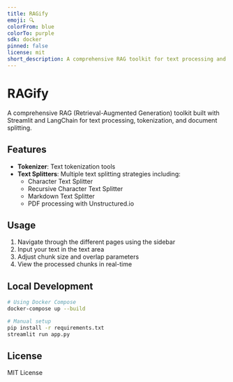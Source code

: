 ```yaml
---
title: RAGify
emoji: 🔍
colorFrom: blue
colorTo: purple
sdk: docker
pinned: false
license: mit
short_description: A comprehensive RAG toolkit for text processing and document splitting
---
```


# RAGify

A comprehensive RAG (Retrieval-Augmented Generation) toolkit built with Streamlit and LangChain for text processing, tokenization, and document splitting.

## Features

- **Tokenizer**: Text tokenization tools
- **Text Splitters**: Multiple text splitting strategies including:
  - Character Text Splitter
  - Recursive Character Text Splitter  
  - Markdown Text Splitter
  - PDF processing with Unstructured.io

## Usage

1. Navigate through the different pages using the sidebar
2. Input your text in the text area
3. Adjust chunk size and overlap parameters
4. View the processed chunks in real-time

## Local Development

```bash
# Using Docker Compose
docker-compose up --build

# Manual setup
pip install -r requirements.txt
streamlit run app.py
```

## License

MIT License
